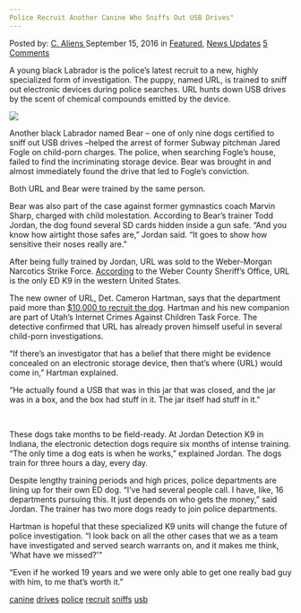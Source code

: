 ```yaml
---
Police Recruit Another Canine Who Sniffs Out USB Drives"
---
```

<article class="post-listing post-15428 post type-post status-publish format-standard has-post-thumbnail hentry  tag-canine tag-drives tag-police tag-recruit tag-sniffs tag-usb">
    <div class="post-inner">
        <span>Posted by: <a href="https://www.deepdotweb.com/author/caliens/" title="">C. Aliens </a></span>
    <span>September 15, 2016</span>
    <span>in <a href="https://www.deepdotweb.com/category/deepdot-news/" rel="category tag">Featured</a>, <a href="https://www.deepdotweb.com/category/news-updates/" rel="category tag">News Updates</a></span>
    <span><a href="https://www.deepdotweb.com/2016/09/15/police-recruit-another-canine-sniffs-usb-drives/#comments">5 Comments</a></span>
    </p>
    <div class="clear"></div>
    <div class="entry">
    <p>A young black Labrador is the police’s latest recruit to a new, highly specialized form of investigation. The puppy, named URL, is trained to sniff out electronic devices during police searches. URL hunts down USB drives by the scent of chemical compounds emitted by the device.</p>
    <p><img class="wp-image-15429 aligncenter" src="/imgs/2016/09/word-image-12.jpeg" srcset="/imgs/2016/09/word-image-12.jpeg 780w, /imgs/2016/09/word-image-12-300x157.jpeg 300w" sizes="(max-width: 780px) 100vw, 780px"/></p>
    <p>Another black Labrador named Bear – one of only nine dogs certified to sniff out USB drives –helped the arrest of former Subway pitchman Jared Fogle on child-porn charges. The police, when searching Fogle’s house, failed to find the incriminating storage device. Bear was brought in and almost immediately found the drive that led to Fogle’s conviction.</p>
    <p>Both URL and Bear were trained by the same person.</p>
    <p>Bear was also part of the case against former gymnastics coach Marvin Sharp, charged with child molestation. According to Bear’s trainer Todd Jordan, the dog found several SD cards hidden inside a gun safe. &#8220;And you know how airtight those safes are,&#8221; Jordan said. &#8220;It goes to show how sensitive their noses really are.&#8221;</p>
    <p>After being fully trained by Jordan, URL was sold to the Weber-Morgan Narcotics Strike Force. <a href="https://www.facebook.com/permalink.php?story_fbid=1215565491801095&amp;id=129135007110821">According</a> to the Weber County Sheriff’s Office, URL is the only ED K9 in the western United States.</p>
    <p>The new owner of URL, Det. Cameron Hartman, says that the department paid more than <a href="http://www.cnn.com/2016/09/05/us/police-dog-sniffs-out-flash-drives-in-porn-cases/index.html">$10,000 to recruit the dog</a>. Hartman and his new companion are part of Utah&#8217;s Internet Crimes Against Children Task Force. The detective confirmed that URL has already proven himself useful in several child-porn investigations.</p>
    <p>&#8220;If there&#8217;s an investigator that has a belief that there might be evidence concealed on an electronic storage device, then that&#8217;s where (URL) would come in,&#8221; Hartman explained.</p>
    <p>&#8220;He actually found a USB that was in this jar that was closed, and the jar was in a box, and the box had stuff in it. The jar itself had stuff in it.&#8221;</p>
    <p>&nbsp;</p>
    <p>These dogs take months to be field-ready. At Jordan Detection K9 in Indiana, the electronic detection dogs require six months of intense training. &#8220;The only time a dog eats is when he works,&#8221; explained Jordan. The dogs train for three hours a day, every day.</p>
    <p>Despite lengthy training periods and high prices, police departments are lining up for their own ED dog. &#8220;I&#8217;ve had several people call. I have, like, 16 departments pursuing this. It just depends on who gets the money,&#8221; said Jordan. The trainer has two more dogs ready to join police departments.</p>
    <p>Hartman is hopeful that these specialized K9 units will change the future of police investigation. &#8220;I look back on all the other cases that we as a team have investigated and served search warrants on, and it makes me think, &#8216;What have we missed?'&#8221;</p>
    <p>&#8220;Even if he worked 19 years and we were only able to get one really bad guy with him, to me that&#8217;s worth it.&#8221;</p>
    </div>
    <a href="https://www.deepdotweb.com/tag/canine/" rel="tag">canine</a> <a href="https://www.deepdotweb.com/tag/drives/" rel="tag">drives</a> <a href="https://www.deepdotweb.com/tag/police/" rel="tag">police</a> <a href="https://www.deepdotweb.com/tag/recruit/" rel="tag">recruit</a> <a href="https://www.deepdotweb.com/tag/sniffs/" rel="tag">sniffs</a> <a href="https://www.deepdotweb.com/tag/usb/" rel="tag">usb</a></span> <span style="display:none" class="updated">2016-09-15</span>
    <div style="display:none" class="vcard author" itemprop="author" itemscope itemtype="http://schema.org/Person"><strong class="fn" itemprop="name"><a href="https://www.deepdotweb.com/author/caliens/" title="Posts by C. Aliens" rel="author">C. Aliens</a></strong></div>
    
